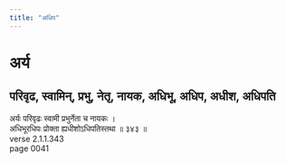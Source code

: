 ```yaml
---
title: "अधिप"
---
```


# अर्य
## परिवृढ, स्वामिन्, प्रभु, नेतृ, नायक, अधिभू, अधिप, अधीश, अधिपति
अर्यः परिवृढः स्वामी प्रभुर्नेता च नायकः ।<br />अधिभूरधिपः प्रोक्ता ह्यधीशोऽधिपतिस्तथा ॥ ३४३ ॥<br />verse 2.1.1.343<br />page 0041

